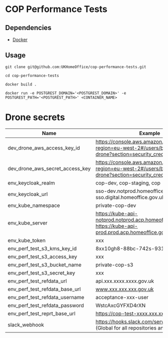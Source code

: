# COP Performance Tests

## Dependencies

- [Docker](https://www.docker.com/)

## Usage

```
git clone git@github.com:UKHomeOffice/cop-performance-tests.git

cd cop-performance-tests

docker build .

docker run -e POSTGREST_DOMAIN='<POSTGREST_DOMAIN>' -e POSTGREST_PATH='<POSTGREST_PATH>' <CONTAINER_NAME>
```

# Drone secrets

Name|Example
---|---
dev_drone_aws_access_key_id|https://console.aws.amazon.com/iam/home?region=eu-west-2#/users/bf-it-devtest-drone?section=security_credentials
dev_drone_aws_secret_access_key|https://console.aws.amazon.com/iam/home?region=eu-west-2#/users/bf-it-devtest-drone?section=security_credentials
env_keycloak_realm|cop-dev, cop-staging, cop
env_keycloak_url|sso-dev.notprod.homeoffice.gov.uk/auth, sso.digital.homeoffice.gov.uk/auth
env_kube_namespace|private-cop-dev
env_kube_server|https://kube-api-notprod.notprod.acp.homeoffice.gov.uk, https://kube-api-prod.prod.acp.homeoffice.gov.uk
env_kube_token|xxx
env_perf_test_s3_kms_key_id|8xx10gh8-88bc-742s-9314-2xdklak8j391
env_perf_test_s3_access_key|xxx
env_perf_test_s3_bucket_name|private-cop-s3
env_perf_test_s3_secret_key|xxx
env_perf_test_refdata_url|api.xxx.xxxx.xxxx.gov.uk
env_perf_test_refdata_base_url|www.xxx.xxx.xxx.gov.uk
env_perf_test_refdata_username|acceptance-xxx-user
env_perf_test_refdata_password|WstcAxcGYFXD4rXN
env_perf_test_reprt_base_url|https://cop-test-xxxx.xxx.xxx.xxx.gov.uk
slack_webhook|https://hooks.slack.com/services/xxx/yyy/zzz (Global for all repositories and environments)
